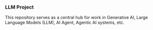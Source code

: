 ### LLM Project
This repository serves as a central hub for work in Generative AI, Large Language Models (LLM), AI Agent, Agentic AI systems, etc.